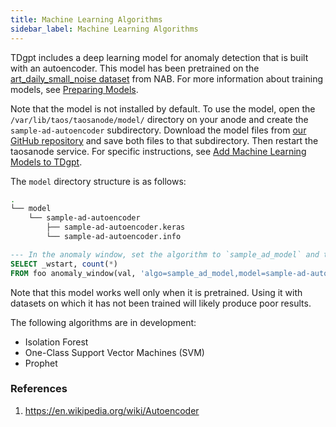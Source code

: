 ```yaml
---
title: Machine Learning Algorithms
sidebar_label: Machine Learning Algorithms
---
```


TDgpt includes a deep learning model for anomaly detection that is built with an autoencoder. This model has been pretrained on the [art_daily_small_noise dataset](https://raw.githubusercontent.com/numenta/NAB/master/data/artificialNoAnomaly/art_daily_small_noise.csv) from NAB. For more information about training models, see [Preparing Models](../../dev/ml/).

Note that the model is not installed by default. To use the model, open the `/var/lib/taos/taosanode/model/` directory on your anode and create the `sample-ad-autoencoder` subdirectory. Download the model files from [our GitHub repository](https://github.com/taosdata/TDengine/blob/main/tools/tdgpt/model/sample-ad-autoencoder/) and save both files to that subdirectory. Then restart the taosanode service. For specific instructions, see [Add Machine Learning Models to TDgpt](../../dev/ml/).

The `model` directory structure is as follows:

```bash
.
└── model
    └── sample-ad-autoencoder
        ├── sample-ad-autoencoder.keras
        └── sample-ad-autoencoder.info
```

```SQL
--- In the anomaly window, set the algorithm to `sample_ad_model` and the model to `sample-ad-autoencoder`.
SELECT _wstart, count(*) 
FROM foo anomaly_window(val, 'algo=sample_ad_model,model=sample-ad-autoencoder');
```

 Note that this model works well only when it is pretrained. Using it with datasets on which it has not been trained will likely produce poor results.


The following algorithms are in development:

- Isolation Forest
- One-Class Support Vector Machines (SVM)
- Prophet

### References

1. https://en.wikipedia.org/wiki/Autoencoder
